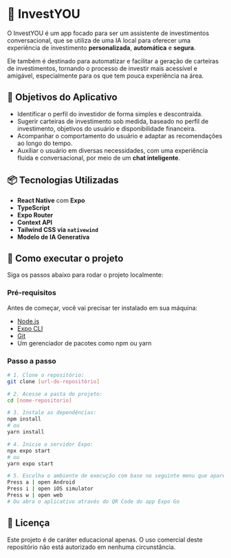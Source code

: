 # 💼 InvestYOU

O InvestYOU é um app focado para ser um assistente de investimentos conversacional, que se utiliza de uma IA local para oferecer uma experiência de investimento **personalizada**, **automática** e **segura**. 

Ele também é destinado para automatizar e facilitar a geração de carteiras de investimentos, tornando o processo de investir mais acessível e amigável, especialmente para os que tem pouca experiência na área.

## 🎯 Objetivos do Aplicativo

- Identificar o perfil do investidor de forma simples e descontraída.
- Sugerir carteiras de investimento sob medida, baseado no perfil de investimento, objetivos do usuário e disponibilidade financeira.
- Acompanhar o comportamento do usuário e adaptar as recomendações ao longo do tempo.
- Auxiliar o usuário em diversas necessidades, com uma experiência fluida e conversacional, por meio de um **chat inteligente**.

## 📦 Tecnologias Utilizadas

- **React Native** com **Expo**
- **TypeScript**
- **Expo Router**
- **Context API**
- **Tailwind CSS via `nativewind`**
- **Modelo de IA Generativa**

## 📜 Como executar o projeto

Siga os passos abaixo para rodar o projeto localmente:

### Pré-requisitos

Antes de começar, você vai precisar ter instalado em sua máquina:

- [Node.js](https://nodejs.org)
- [Expo CLI](https://docs.expo.dev/get-started/installation/)
- [Git](https://git-scm.com/)
- Um gerenciador de pacotes como npm ou yarn

### Passo a passo

```bash
# 1. Clone o repositório:
git clone [url-do-repositório]

# 2. Acesse a pasta do projeto:
cd [nome-repositorio]

# 3. Instale as dependências:
npm install
# ou
yarn install

# 4. Inicie o servidor Expo:
npx expo start
# ou
yarn expo start

# 5. Escolha o ambiente de execução com base no seguinte menu que aparecerá:
Press a | open Android
Press i | open iOS simulator
Press w | open web
# Ou abra o aplicativo através do QR Code do app Expo Go
```

## 🔐 Licença

Este projeto é de caráter educacional apenas. O uso comercial deste repositório não está autorizado em nenhuma circunstância.
